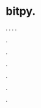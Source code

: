# bitpy.
.
.
.
.












.






















































.
























.



























.

















































































.































































.























